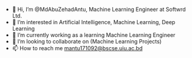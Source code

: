 - 👋 Hi, I’m @MdAbuZehadAntu, Machine Learning Engineer at Softwrd Ltd.
- 👀 I’m interested in Artificial Intelligence, Machine Learning, Deep Learning
- 🌱 I’m currently working as a learning Machine Learning Engineer
- 💞️ I’m looking to collaborate on (Machine Learning Projects)
- 📫 How to reach me mantu171092@bscse.uiu.ac.bd

<!---
MdAbuZehadAntu/MdAbuZehadAntu is a ✨ special ✨ repository because its `README.md` (this file) appears on your GitHub profile.
You can click the Preview link to take a look at your changes.
--->
